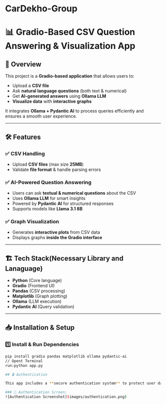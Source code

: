 # CarDekho-Group

# 📊 Gradio-Based CSV Question Answering & Visualization App  

## 🚀 Overview  
This project is a **Gradio-based application** that allows users to:  
- Upload a **CSV file**  
- Ask **natural language questions** (both text & numerical)  
- Get **AI-generated answers** using **Ollama LLM**  
- **Visualize data** with **interactive graphs**  

It integrates **Ollama + Pydantic AI** to process queries efficiently and ensures a smooth user experience.  

---

## 🛠️ Features  
### ✅ **CSV Handling**  
- Upload **CSV files** (max size **25MB**)  
- Validate **file format** & handle parsing errors  

### ✅ **AI-Powered Question Answering**  
- Users can ask **textual & numerical questions** about the CSV  
- Uses **Ollama LLM** for smart insights  
- Powered by **Pydantic AI** for structured responses  
- Supports models like **Llama 3.1 8B**  

### ✅ **Graph Visualization**  
- Generates **interactive plots** from CSV data  
- Displays graphs **inside the Gradio interface**  

---

## 🏗️ Tech Stack(Necessary Library and Lanaguage) 
- **Python** (Core language)  
- **Gradio** (Frontend UI)  
- **Pandas** (CSV processing)  
- **Matplotlib** (Graph plotting)  
- **Ollama** (LLM execution)  
- **Pydantic AI** (Query validation)  

---

## 📥 Installation & Setup  
### **1️⃣ Install & Run Dependencies**  
```bash
pip install gradio pandas matplotlib ollama pydantic-ai
// Opent Terminal 
run:python app.py

## 🔒 Authentication

This app includes a **secure authentication system** to protect user data.

### 🔹 Authentication Screen:
![Authentication Screenshot](images/authentication.png)

